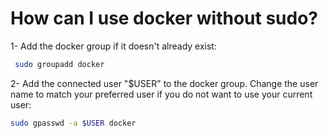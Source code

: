 # How can I use docker without sudo?
1- Add the docker group if it doesn't already exist:
```bash
 sudo groupadd docker
```
2- Add the connected user "$USER" to the docker group. Change the user name to match your preferred user if you do not want to use your current user:
```bash
sudo gpasswd -a $USER docker
```